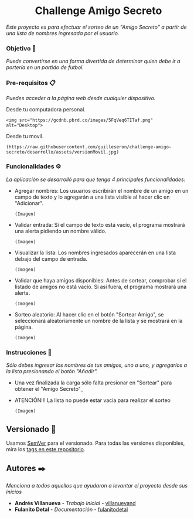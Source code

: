 <h1 align="center"> Challenge Amigo Secreto </h1>

_Este proyecto es para efectuar el sorteo de un "Amigo Secreto" a partir
de una lista de nombres ingresada por el usuario._

### Objetivo 🚀

_Puede convertirse en una forma divertida de determinar quien debe ir a portería en un partido de futbol._


### Pre-requisitos 📋

_Puedes acceder a la página web desde cualquier dispositivo._

Desde tu computadora personal.

```
<img src="https://gcdnb.pbrd.co/images/5FqVeq6TITaf.png" alt="Desktop">
```

Desde tu movil.
```
(https://raw.githubusercontent.com/guilleseron/challenge-amigo-secreto/desarrollo/assets/versionMovil.jpg)
```

### Funcionalidades ⚙

_La aplicación se desarrolló para que tenga 4 principales funcionalidades:_

* Agregar nombres: Los usuarios escribirán el nombre de un amigo en un campo de texto y lo agregarán a una lista visible al hacer clic en "Adicionar".

    ```
    (Imagen)
    ```

* Validar entrada: Si el campo de texto está vacío, el programa mostrará una alerta pidiendo un nombre válido.

    ```
    (Imagen)
    ```

* Visualizar la lista: Los nombres ingresados aparecerán en una lista debajo del campo de entrada.

    ```
    (Imagen)
    ```

* Validar que haya amigos disponibles: Antes de sortear, comprobar si el listado de amigos no está vacío. Si así fuera, el programa mostrará una alerta. 

    ```
    (Imagen)
    ```

* Sorteo aleatorio: Al hacer clic en el botón "Sortear Amigo", se seleccionará aleatoriamente un nombre de la lista y se mostrará en la página.

    ```
    (Imagen)
    ```


### Instrucciones 🔧

_Sólo debes ingresar los nombres de tus amigos, uno a uno, y agregarlos a la lista presionando el botón "Añadir"._

* Una vez finalizada la carga sólo falta presionar en "Sortear" para obtener el "Amigo Secreto"_

* ATENCIÓN!!! La lista no puede estar vacía para realizar el sorteo

    ```
    (Imagen)
    ```


## Versionado 📌

Usamos [SemVer](http://semver.org/) para el versionado. Para todas las versiones disponibles, mira los [tags en este repositorio](https://github.com/tu/proyecto/tags).

## Autores ✒️

_Menciona a todos aquellos que ayudaron a levantar el proyecto desde sus inicios_

* **Andrés Villanueva** - *Trabajo Inicial* - [villanuevand](https://github.com/villanuevand)
* **Fulanito Detal** - *Documentación* - [fulanitodetal](#fulanito-de-tal)